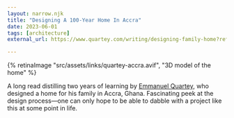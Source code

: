 ```yaml
---
layout: narrow.njk
title: "Designing A 100-Year Home In Accra"
date: 2023-06-01
tags: [architecture]
external_url: https://www.quartey.com/writing/designing-family-home?ref=daniel.pizza

---
```


{% retinaImage "src/assets/links/quartey-accra.avif", "3D model of the home" %}

A long read distilling two years of learning by [Emmanuel Quartey](https://twitter.com/equartey?ref=daniel.pizza "Emmanuel Quartey on Twitter"), who designed a home for his family in Accra, Ghana. Fascinating peek at the design process—one can only hope to be able to dabble with a project like this at some point in life.
